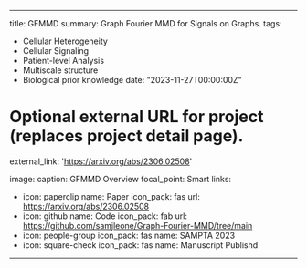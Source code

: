 
---
title: GFMMD
summary: Graph Fourier MMD for Signals on Graphs. 
tags:
  - Cellular Heterogeneity
  - Cellular Signaling
  - Patient-level Analysis
  - Multiscale structure
  - Biological prior knowledge
date: "2023-11-27T00:00:00Z"

# Optional external URL for project (replaces project detail page).
external_link: 'https://arxiv.org/abs/2306.02508'

image:
  caption: GFMMD Overview
  focal_point: Smart
links:
  - icon: paperclip
    name: Paper
    icon_pack: fas
    url: https://arxiv.org/abs/2306.02508
  - icon: github
    name: Code
    icon_pack: fab
    url: https://github.com/samjleone/Graph-Fourier-MMD/tree/main
  - icon: people-group
    icon_pack: fas
    name: SAMPTA 2023
  - icon: square-check
    icon_pack: fas
    name: Manuscript Publishd
---
